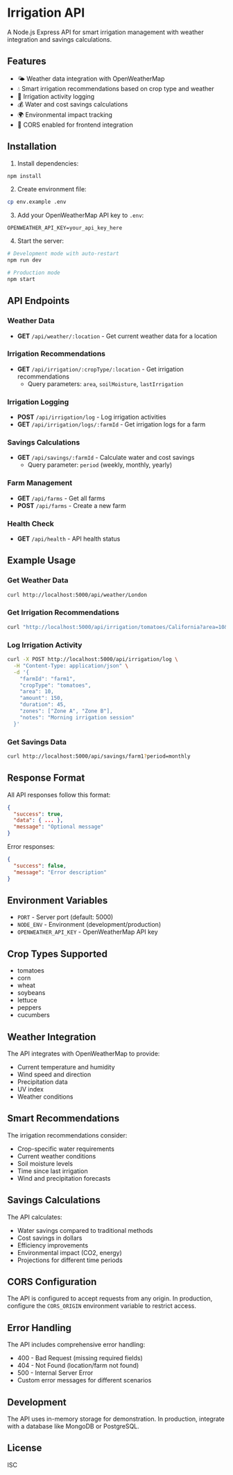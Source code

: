 # Irrigation API

A Node.js Express API for smart irrigation management with weather integration and savings calculations.

## Features

- 🌤️ Weather data integration with OpenWeatherMap
- 💧 Smart irrigation recommendations based on crop type and weather
- 📝 Irrigation activity logging
- 💰 Water and cost savings calculations
- 🌍 Environmental impact tracking
- 🚀 CORS enabled for frontend integration

## Installation

1. Install dependencies:
```bash
npm install
```

2. Create environment file:
```bash
cp env.example .env
```

3. Add your OpenWeatherMap API key to `.env`:
```
OPENWEATHER_API_KEY=your_api_key_here
```

4. Start the server:
```bash
# Development mode with auto-restart
npm run dev

# Production mode
npm start
```

## API Endpoints

### Weather Data
- **GET** `/api/weather/:location` - Get current weather data for a location

### Irrigation Recommendations
- **GET** `/api/irrigation/:cropType/:location` - Get irrigation recommendations
  - Query parameters: `area`, `soilMoisture`, `lastIrrigation`

### Irrigation Logging
- **POST** `/api/irrigation/log` - Log irrigation activities
- **GET** `/api/irrigation/logs/:farmId` - Get irrigation logs for a farm

### Savings Calculations
- **GET** `/api/savings/:farmId` - Calculate water and cost savings
  - Query parameter: `period` (weekly, monthly, yearly)

### Farm Management
- **GET** `/api/farms` - Get all farms
- **POST** `/api/farms` - Create a new farm

### Health Check
- **GET** `/api/health` - API health status

## Example Usage

### Get Weather Data
```bash
curl http://localhost:5000/api/weather/London
```

### Get Irrigation Recommendations
```bash
curl "http://localhost:5000/api/irrigation/tomatoes/California?area=10&soilMoisture=45"
```

### Log Irrigation Activity
```bash
curl -X POST http://localhost:5000/api/irrigation/log \
  -H "Content-Type: application/json" \
  -d '{
    "farmId": "farm1",
    "cropType": "tomatoes",
    "area": 10,
    "amount": 150,
    "duration": 45,
    "zones": ["Zone A", "Zone B"],
    "notes": "Morning irrigation session"
  }'
```

### Get Savings Data
```bash
curl http://localhost:5000/api/savings/farm1?period=monthly
```

## Response Format

All API responses follow this format:

```json
{
  "success": true,
  "data": { ... },
  "message": "Optional message"
}
```

Error responses:
```json
{
  "success": false,
  "message": "Error description"
}
```

## Environment Variables

- `PORT` - Server port (default: 5000)
- `NODE_ENV` - Environment (development/production)
- `OPENWEATHER_API_KEY` - OpenWeatherMap API key

## Crop Types Supported

- tomatoes
- corn
- wheat
- soybeans
- lettuce
- peppers
- cucumbers

## Weather Integration

The API integrates with OpenWeatherMap to provide:
- Current temperature and humidity
- Wind speed and direction
- Precipitation data
- UV index
- Weather conditions

## Smart Recommendations

The irrigation recommendations consider:
- Crop-specific water requirements
- Current weather conditions
- Soil moisture levels
- Time since last irrigation
- Wind and precipitation forecasts

## Savings Calculations

The API calculates:
- Water savings compared to traditional methods
- Cost savings in dollars
- Efficiency improvements
- Environmental impact (CO2, energy)
- Projections for different time periods

## CORS Configuration

The API is configured to accept requests from any origin. In production, configure the `CORS_ORIGIN` environment variable to restrict access.

## Error Handling

The API includes comprehensive error handling:
- 400 - Bad Request (missing required fields)
- 404 - Not Found (location/farm not found)
- 500 - Internal Server Error
- Custom error messages for different scenarios

## Development

The API uses in-memory storage for demonstration. In production, integrate with a database like MongoDB or PostgreSQL.

## License

ISC
